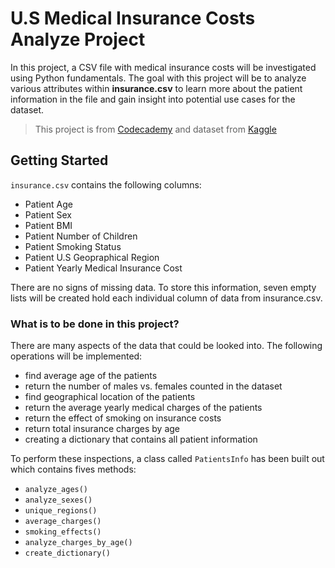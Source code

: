 # U.S Medical Insurance Costs Analyze Project
In this project, a CSV file with medical insurance costs will be investigated using Python fundamentals. The goal with this project will be to analyze various attributes within **insurance.csv** to learn more about the patient information in the file and gain insight into potential use cases for the dataset.

> This project is from [Codecademy](https://www.codecademy.com/career-journey/data-scientist-aly/path/dsalycj-22-data-science-foundations/track/dsalycj-22-portfolio-project-u-s-medical-insurance) and dataset from [Kaggle](https://www.kaggle.com/datasets/mirichoi0218/insurance)

## Getting Started

`insurance.csv` contains the following columns:

- Patient Age
- Patient Sex
- Patient BMI
- Patient Number of Children
- Patient Smoking Status
- Patient U.S Geopraphical Region
- Patient Yearly Medical Insurance Cost

There are no signs of missing data. To store this information, seven empty lists will be created hold each individual column of data from insurance.csv.

### What is to be done in this project?

There are many aspects of the data that could be looked into. The following operations will be implemented:

- find average age of the patients
- return the number of males vs. females counted in the dataset
- find geographical location of the patients
- return the average yearly medical charges of the patients
- return the effect of smoking on insurance costs
- return total insurance charges by age
- creating a dictionary that contains all patient information

To perform these inspections, a class called `PatientsInfo` has been built out which contains fives methods:

- `analyze_ages()`
- `analyze_sexes()`
- `unique_regions()`
- `average_charges()`
- `smoking_effects()`
- `analyze_charges_by_age()`
- `create_dictionary()`
